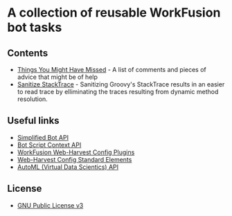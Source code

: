 # A collection of reusable WorkFusion bot tasks

## Contents
 - [Things You Might Have Missed](https://github.com/veselink1/WorkFusion-Reusable-Bot-Tasks/blob/master/Things-You-Might-Have-Missed.md) - A list of comments and pieces of advice that might be of help 
 - [Sanitize StackTrace](https://github.com/veselink1/WorkFusion-Reusable-Bot-Tasks/blob/master/scripts/sanitize-stacktraces.groovy) - Sanitizing Groovy's StackTrace results in an easier to read trace by elliminating the traces resulting from dynamic method resolution. 

## Useful links
- [Simplified Bot API](https://workfusion-docs.s3.amazonaws.com/rpa-simplified-api/latest/com/workfusion/rpa/helpers/RPA.html)
- [Bot Script Context API](https://kb.workfusion.com/display/WF/Bot+Tasks+Context)
- [WorkFusion Web-Harvest Config Plugins](https://kb.workfusion.com/display/WF/Bot+Task+Plugins)
- [Web-Harvest Config Standard Elements](http://web-harvest.sourceforge.net/manual.php#elements)
- [AutoML (Virtual Data Scientics) API](https://workfusion-docs.s3.amazonaws.com/vds/ml-sdk/latest/overview-summary.html)

## License
- [GNU Public License v3](https://github.com/veselink1/WorkFusion-Reusable-Bot-Tasks/blob/master/LICENSE)
